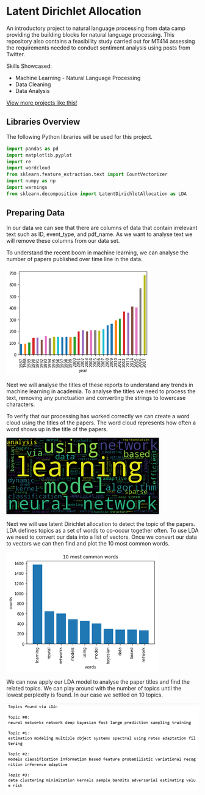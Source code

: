 # Latent Dirichlet Allocation

An introductory project to natural language processing from data camp providing the building blocks for natural language processing. This repository also contains a feasibility study carried out for MT414 assessing the requirements needed to conduct sentiment analysis using posts from Twitter.

Skills Showcased:

-   Machine Learning - Natural Language Processing
-   Data Cleaning
-   Data Analysis

[View more projects like this!](https://cian-murray-doyle.github.io/)

## Libraries Overview

The following Python libraries will be used for this project.

``` python
import pandas as pd
import matplotlib.pyplot
import re
import wordcloud
from sklearn.feature_extraction.text import CountVectorizer
import numpy as np
import warnings
from sklearn.decomposition import LatentDirichletAllocation as LDA
```

## Preparing Data

In our data we can see that there are columns of data that contain irrelevant text such as ID, event_type, and pdf_name. As we want to analyse text we will remove these columns from our data set.

To understand the recent boom in machine learning, we can analyse the number of papers published over time line in the data.

![](images/graph1.png)

Next we will analyse the titles of these reports to understand any trends in machine learning in academia. To analyse the titles we need to process the text, removing any punctuation and converting the strings to lowercase characters.

To verify that our processing has worked correctly we can create a word cloud using the titles of the papers. The word cloud represents how often a word shows up in the title of the papers.

![](images/graph2.png)

Next we will use latent Dirichlet allocation to detect the topic of the papers. LDA defines topics as a set of words to co-occur together often. To use LDA we need to convert our data into a list of vectors. Once we convert our data to vectors we can then find and plot the 10 most common words.

![](images/graph3.png)

We can now apply our LDA model to analyse the paper titles and find the related topics. We can play around with the number of topics until the lowest perplexity is found. In our case we settled on 10 topics.

![](images/graph4.PNG)
